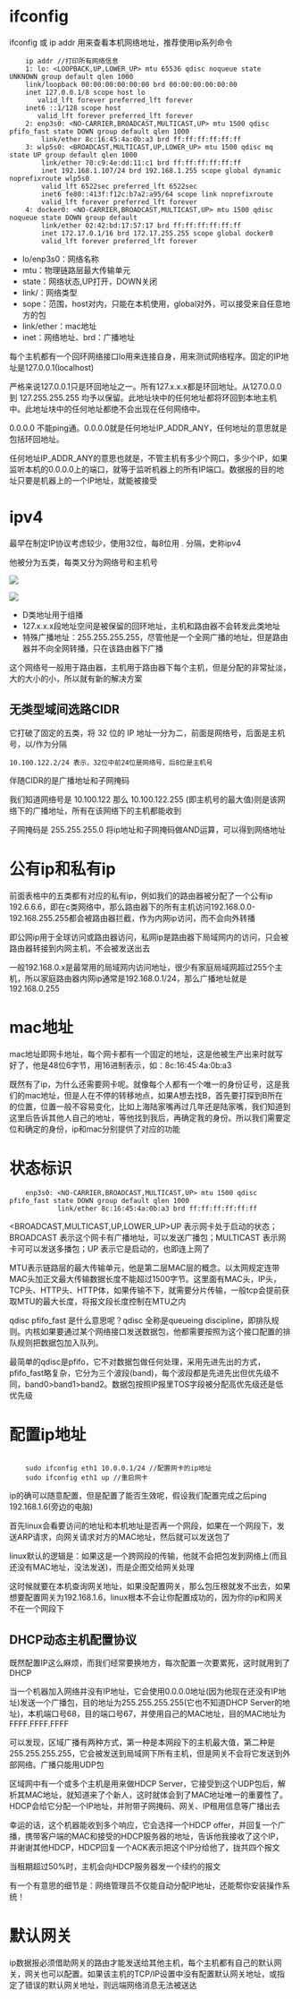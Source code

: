 # ifconfig
ifconfig 或 ip addr 用来查看本机网络地址，推荐使用ip系列命令

```
    ip addr //打印所有网络信息
    1: lo: <LOOPBACK,UP,LOWER_UP> mtu 65536 qdisc noqueue state UNKNOWN group default qlen 1000
    link/loopback 00:00:00:00:00:00 brd 00:00:00:00:00:00
    inet 127.0.0.1/8 scope host lo
       valid_lft forever preferred_lft forever
    inet6 ::1/128 scope host 
       valid_lft forever preferred_lft forever
    2: enp3s0: <NO-CARRIER,BROADCAST,MULTICAST,UP> mtu 1500 qdisc pfifo_fast state DOWN group default qlen 1000
        link/ether 8c:16:45:4a:0b:a3 brd ff:ff:ff:ff:ff:ff
    3: wlp5s0: <BROADCAST,MULTICAST,UP,LOWER_UP> mtu 1500 qdisc mq state UP group default qlen 1000
        link/ether 70:c9:4e:dd:11:c1 brd ff:ff:ff:ff:ff:ff
        inet 192.168.1.107/24 brd 192.168.1.255 scope global dynamic noprefixroute wlp5s0
        valid_lft 6522sec preferred_lft 6522sec
        inet6 fe80::413f:f12c:b7a2:a95/64 scope link noprefixroute 
        valid_lft forever preferred_lft forever
    4: docker0: <NO-CARRIER,BROADCAST,MULTICAST,UP> mtu 1500 qdisc noqueue state DOWN group default 
        link/ether 02:42:bd:17:57:17 brd ff:ff:ff:ff:ff:ff
        inet 172.17.0.1/16 brd 172.17.255.255 scope global docker0
        valid_lft forever preferred_lft forever
```

- lo/enp3s0：网络名称
- mtu：物理链路层最大传输单元
- state：网络状态,UP打开，DOWN关闭
- link/：网络类型
- sope：范围，host对内，只能在本机使用，global对外，可以接受来自任意地方的包
- link/ether：mac地址
- inet：网络地址、brd：广播地址

每个主机都有一个回环网络接口lo用来连接自身，用来测试网络程序。固定的IP地址是127.0.0.1(localhost)

严格来说127.0.0.1只是环回地址之一。所有127.x.x.x都是环回地址。从127.0.0.0 到 127.255.255.255 均予以保留。此地址块中的任何地址都将环回到本地主机中。此地址块中的任何地址都绝不会出现在任何网络中。

0.0.0.0 不能ping通。0.0.0.0就是任何地址IP_ADDR_ANY，任何地址的意思就是包括环回地址。

任何地址IP_ADDR_ANY的意思也就是，不管主机有多少个网口，多少个IP，如果监听本机的0.0.0.0上的端口，就等于监听机器上的所有IP端口。数据报的目的地址只要是机器上的一个IP地址，就能被接受

# ipv4
最早在制定IP协议考虑较少，使用32位，每8位用 . 分隔，史称ipv4

他被分为五类，每类又分为网络号和主机号

![](img/1.jpg)

![](img/2.jpg)

- D类地址用于组播
- 127.x.x.x段地址空间是被保留的回环地址，主机和路由器不会转发此类地址
- 特殊广播地址：255.255.255.255，尽管他是一个全网广播的地址，但是路由器并不向全网转播，只在该路由器下广播

这个网络号一般用于路由器，主机用于路由器下每个主机，但是分配的非常扯淡，大的大小的小，所以就有新的解决方案

## 无类型域间选路CIDR
它打破了固定的五类，将 32 位的 IP 地址一分为二，前面是网络号，后面是主机号，以/作为分隔

    10.100.122.2/24 表示，32位中前24位是网络号，后8位是主机号

伴随CIDR的是广播地址和子网掩码

我们知道网络号是 10.100.122 那么 10.100.122.255 (即主机号的最大值)则是该网络下的广播地址，所有在该网络下的主机都能收到

子网掩码是 255.255.255.0 将ip地址和子网掩码做AND运算，可以得到网络地址

# 公有ip和私有ip
前面表格中的五类都有对应的私有ip，例如我们的路由器被分配了一个公有ip 192.6.6.6，即在c类网络中，那么路由器下的所有主机访问192.168.0.0-192.168.255.255都会被路由器拦截，作为内网ip访问，而不会向外转播

即公网ip用于全球访问或路由器访问，私网ip是路由器下局域网内的访问，只会被路由器转接到内网主机，不会被发送出去

一般192.168.0.x是最常用的局域网内访问地址，很少有家庭局域网超过255个主机，所以家庭路由器内网ip通常是192.168.0.1/24，那么广播地址就是192.168.0.255

# mac地址
mac地址即网卡地址，每个网卡都有一个固定的地址，这是他被生产出来时就写好了，他是48位6字节，用16进制表示，如：8c:16:45:4a:0b:a3

既然有了ip，为什么还需要网卡呢。就像每个人都有一个唯一的身份证号，这是我们的mac地址，但是人在不停的转移地点，如果A想去找B，首先要打探到B所在的位置，位置一般不容易变化，比如上海陆家嘴再过几年还是陆家嘴，我们知道到这里后告诉其他人自己的地址，等他找到我后，再确定我的身份。所以我们需要定位和确定的身份，ip和mac分别提供了对应的功能

# 状态标识
```
    enp3s0: <NO-CARRIER,BROADCAST,MULTICAST,UP> mtu 1500 qdisc pfifo_fast state DOWN group default qlen 1000
            link/ether 8c:16:45:4a:0b:a3 brd ff:ff:ff:ff:ff:ff
```
<BROADCAST,MULTICAST,UP,LOWER_UP>UP 表示网卡处于启动的状态；BROADCAST 表示这个网卡有广播地址，可以发送广播包；MULTICAST 表示网卡可可以发送多播包；UP 表示它是启动的，也即连上网了

MTU表示链路层的最大传输单元，他是第二层MAC层的概念。以太网规定连带MAC头加正文最大传输数据长度不能超过1500字节。这里面有MAC头，IP头，TCP头、HTTP头、HTTP体，如果传输不下，就需要分片传输，一般tcp会提前获取MTU的最大长度，将报文段长度控制在MTU之内

qdisc pfifo_fast 是什么意思呢？qdisc 全称是queueing discipline，即排队规则。内核如果要通过某个网络接口发送数据包，他都需要按照为这个接口配置的排队规则把数据包加入队列。

最简单的qdisc是pfifo，它不对数据包做任何处理，采用先进先出的方式，pfifo_fast略复杂，它分为三个波段(band)，每个波段都是先进先出但优先级不同，band0>band1>band2。数据包按照IP报里TOS字段被分配高优先级还是低优先级


# 配置ip地址
```

    sudo ifconfig eth1 10.0.0.1/24 //配置网卡的ip地址
    sudo ifconfig eth1 up //重启网卡

```

ip的确可以随意配置，但是配置了能否生效呢，假设我们配置完成之后ping 192.168.1.6(旁边的电脑)

首先linux会看要访问的地址和本机地址是否再一个网段，如果在一个网段下，发送ARP请求，向网关请求对方的MAC地址，然后就可以发送包了

linux默认的逻辑是：如果这是一个跨网段的传输，他就不会把包发到网络上(而且还没有MAC地址，没法发送)，而是企图交给网关处理

这时候就要在本机查询网关地址，如果没配置网关，那么包压根就发不出去，如果想要配置网关为192.168.1.6，linux根本不会让你配置成功的，因为你的ip和网关不在一个网段下

## DHCP动态主机配置协议

既然配置IP这么麻烦，而我们经常要换地方，每次配置一次要累死，这时就用到了DHCP

当一个机器加入网络并没有IP地址，它会使用0.0.0.0地址(因为他现在还没有IP地址)发送一个广播包，目的地址为255.255.255.255(它也不知道DHCP Server的地址)，本机端口号68，目的端口号67，并使用自己的MAC地址，目的MAC地址为FFFF.FFFF.FFFF

可以发现，区域广播有两种方式，第一种是本网段下的主机最大值，第二种是255.255.255.255，它会被发送到局域网下所有主机，但是网关不会将它发送到外部网络。广播只能用UDP包

区域网中有一个或多个主机是用来做HDCP Server，它接受到这个UDP包后，解析其MAC地址，就知道来了个新人，这时就体会到了MAC地址唯一的重要性了。HDCP会给它分配一个IP地址，并附带子网掩码、网关、IP租用信息等广播出去

幸运的话，这个机器能收到多个响应，它会选择一个HDCP offer，并回复一个广播，携带客户端的MAC和接受的HDCP服务器的地址，告诉他我接收了这个IP，并谢谢其他HDCP，HDCP回复一个ACK表示把这个IP分给他了，拢共四个报文

当租期超过50%时，主机会向HDCP服务器发一个续约的报文

有一个有意思的细节是：网络管理员不仅能自动分配IP地址，还能帮你安装操作系统！

# 默认网关

ip数据报必须借助网关的路由才能发送给其他主机，每个主机都有自己的默认网关，网关也可以配置。如果该主机的TCP/IP设置中没有配置默认网关地址，或指定了错误的默认网关地址，则远端网络消息无法被送达

